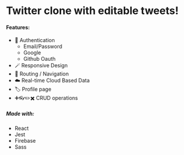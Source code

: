 # Twitter clone with editable tweets!

#### Features:
- 🔑 Authentication 
  - Email/Password
  - Google
  - Github Oauth
- 🪄 Responsive Design
- 🧭 Routing / Navigation
- ☁️ Real-time Cloud Based Data
- 🏷️ Profile page
- ➕👓✏️✖️ CRUD operations
##### Made with:
- React
- Jest
- Firebase
- Sass
